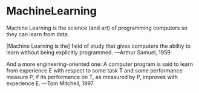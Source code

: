 # MachineLearning
Machine Learning is the science (and art) of programming computers so they can
learn from data.

[Machine Learning is the] field of study that gives computers the ability to learn
without being explicitly programmed.
—Arthur Samuel, 1959

And a more engineering-oriented one:
A computer program is said to learn from experience E with respect to some task T
and some performance measure P, if its performance on T, as measured by P, improves
with experience E.
—Tom Mitchell, 1997
